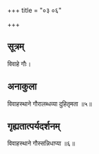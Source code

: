 +++
title = "०३ ०६"

+++
## सूत्रम्
विवाहे गौः।
## अनाकुला
विवाहस्थाने गौरालब्धव्या दुहितृमता ॥५॥

## गृह्यतात्पर्यदर्शनम्
विवाहस्थाने गौस्सन्निधाप्या ॥६॥
